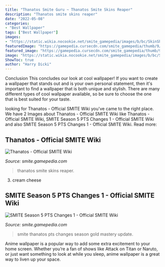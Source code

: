 ```yaml
---
title: "Thanatos Smite Guru ~ Thanatos Smite Skins Reaper"
description: "Thanatos smite skins reaper"
date: "2022-05-08"
categories:
- "Best Wallpaper"
tags: ["Best Wallpaper"]
images:
- "https://static.wikia.nocookie.net/smite_gamepedia/images/b/bc/SkinShot_Thanatos_SoulHarvester.png/revision/latest/scale-to-width-down/389?cb=20200920212758"
featuredImage: "https://gamepedia.cursecdn.com/smite_gamepedia/thumb/9/9a/T_Thanatos_Gold_Card.png/250px-T_Thanatos_Gold_Card.png?version=d28308b2808946ef26a7bc22ade571de"
featured_image: "https://gamepedia.cursecdn.com/smite_gamepedia/thumb/9/9a/T_Thanatos_Gold_Card.png/250px-T_Thanatos_Gold_Card.png?version=d28308b2808946ef26a7bc22ade571de"
image: "https://static.wikia.nocookie.net/smite_gamepedia/images/b/bc/SkinShot_Thanatos_SoulHarvester.png/revision/latest/scale-to-width-down/389?cb=20200920212758"
ShowToc: true
author: "Harry Dicki"
---
```



Conclusion
This concludes our look at cool wallpaper! If you want to create a wallpaper that stands out and is your own personal statement, then it's important to find a wallpaper that is both unique and stylish. There are many different types of cool wallpaper available, so be sure to choose the one that is best suited for your taste.

	

		
looking for Thanatos - Official SMITE Wiki you've came to the right place. We have 2 Images about Thanatos - Official SMITE Wiki like Thanatos - Official SMITE Wiki, SMITE Season 5 PTS Changes 1 - Official SMITE Wiki and also SMITE Season 5 PTS Changes 1 - Official SMITE Wiki. Read more:
		
    
## Thanatos - Official SMITE Wiki

<img loading=lazy src="https://static.wikia.nocookie.net/smite_gamepedia/images/b/bc/SkinShot_Thanatos_SoulHarvester.png/revision/latest/scale-to-width-down/389?cb=20200920212758" onerror="this.onerror=null;this.src='https://tse2.mm.bing.net/th?id=OIP.lQ6H1kQCA8yYx88TbD6HdwAAAA&amp;pid=15.1';" alt="Thanatos - Official SMITE Wiki">

_Source: smite.gamepedia.com_

>thanatos smite skins reaper. 

	

3. cream cheese 

    
## SMITE Season 5 PTS Changes 1 - Official SMITE Wiki

<img loading=lazy src="https://gamepedia.cursecdn.com/smite_gamepedia/thumb/9/9a/T_Thanatos_Gold_Card.png/250px-T_Thanatos_Gold_Card.png?version=d28308b2808946ef26a7bc22ade571de" onerror="this.onerror=null;this.src='https://tse3.mm.bing.net/th?id=OIP.A1BDApS4Q8KA0ooVD8fYhwAAAA&amp;pid=15.1';" alt="SMITE Season 5 PTS Changes 1 - Official SMITE Wiki">

_Source: smite.gamepedia.com_

>smite thanatos pts changes season gold mastery update. 

	

Anime wallpaper is a popular way to add some extra excitement to your home screen. Whether you’re a fan of shows like Attack on Titan or Naruto, or just want something to look at while you sleep, anime wallpaper is a great way to liven up your space.

